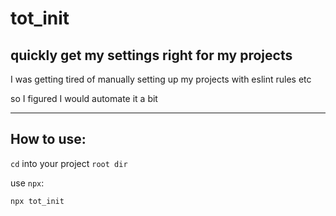# tot_init

## quickly get my settings right for my projects

I was getting tired of manually setting up my projects with eslint rules etc

so I figured I would automate it a bit

---

## How to use:

`cd` into your project `root dir`

use `npx`:

```
npx tot_init
```
